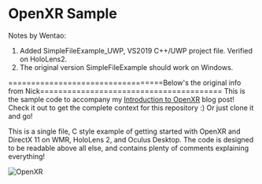 # OpenXR Sample

Notes by Wentao:
1. Added SimpleFileExample_UWP, VS2019 C++/UWP project file. Verified on HoloLens2.
2. The original version SimpleFileExample should work on Windows.

==================================Below's the original info from Nick========================================
This is the sample code to accompany my [Introduction to OpenXR](https://playdeck.net/blog/introduction-to-openxr) blog post! Check it out to get the complete context for this repository :) Or just clone it and go!

This is a single file, C style example of getting started with OpenXR and DirectX 11 on WMR, HoloLens 2, and Oculus Desktop. The code is designed to be readable above all else, and contains plenty of comments explaining everything!

![OpenXR](Docs/OpenXRIntro.gif)
